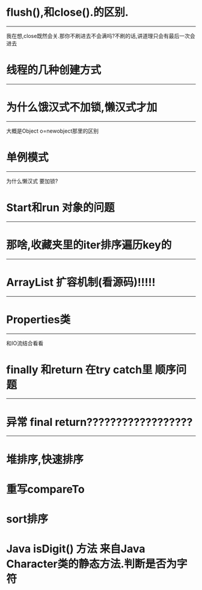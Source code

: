 # flush(),和close().的区别.

---

我在想,close既然会关.那你不刷进去不会满吗?不刷的话,讲道理只会有最后一次会进去







# 线程的几种创建方式

---





# 为什么饿汉式不加锁,懒汉式才加

---

大概是Object o=newobject那里的区别



# 单例模式

---

为什么懒汉式 要加锁?



# Start和run 对象的问题

-----







# 那啥,收藏夹里的iter排序遍历key的

---





# ArrayList 扩容机制(看源码)!!!!!

---





# Properties类

---

和IO流结合看看





# finally 和return 在try catch里 顺序问题

---











# 异常 final return??????????????????

___



# 堆排序,快速排序

# 重写compareTo

# sort排序

# Java isDigit() 方法 来自Java Character类的静态方法.判断是否为字符

